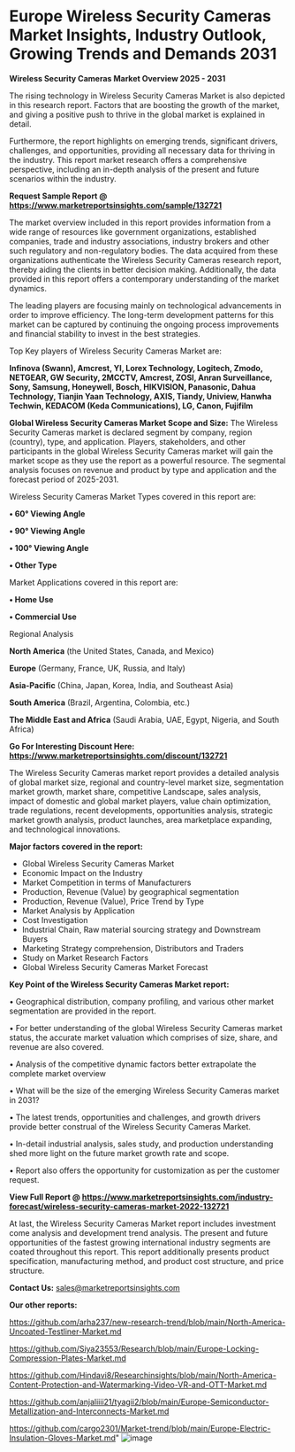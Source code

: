 # Europe Wireless Security Cameras Market Insights, Industry Outlook, Growing Trends and Demands 2031

<Strong> Wireless Security Cameras Market Overview 2025 - 2031</strong>

The rising technology in Wireless Security Cameras Market is also depicted in this research report. Factors that are boosting the growth of the market, and giving a positive push to thrive in the global market is explained in detail.

Furthermore, the report highlights on emerging trends, significant drivers, challenges, and opportunities, providing all necessary data for thriving in the industry. This report market research offers a comprehensive perspective, including an in-depth analysis of the present and future scenarios within the industry.

<strong>Request Sample Report @ <a href=https://www.marketreportsinsights.com/sample/132721>https://www.marketreportsinsights.com/sample/132721</a></strong>

The market overview included in this report provides information from a wide range of resources like government organizations, established companies, trade and industry associations, industry brokers and other such regulatory and non-regulatory bodies. The data acquired from these organizations authenticate the Wireless Security Cameras research report, thereby aiding the clients in better decision making. Additionally, the data provided in this report offers a contemporary understanding of the market dynamics.

The leading players are focusing mainly on technological advancements in order to improve efficiency. The long-term development patterns for this market can be captured by continuing the ongoing process improvements and financial stability to invest in the best strategies.

Top Key players of Wireless Security Cameras Market are:

<strong>Infinova (Swann), Amcrest, YI, Lorex Technology, Logitech, Zmodo, NETGEAR, GW Security, 2MCCTV, Amcrest, ZOSI, Anran Surveillance, Sony, Samsung, Honeywell, Bosch, HIKVISION, Panasonic, Dahua Technology, Tianjin Yaan Technology, AXIS, Tiandy, Uniview, Hanwha Techwin, KEDACOM (Keda Communications), LG, Canon, Fujifilm</strong>

<strong><b>Global Wireless Security Cameras Market Scope and Size:</b></strong>
The Wireless Security Cameras market is declared segment by company, region (country), type, and application. Players, stakeholders, and other participants in the global Wireless Security Cameras market will gain the market scope as they use the report as a powerful resource. The segmental analysis focuses on revenue and product by type and application and the forecast period of 2025-2031.

Wireless Security Cameras Market Types covered in this report are:

<strong>• 60° Viewing Angle

• 90° Viewing Angle

• 100° Viewing Angle

• Other Type</strong>

Market Applications covered in this report are:

<strong>• Home Use

• Commercial Use</strong> 

Regional Analysis

<strong>North America</strong> (the United States, Canada, and Mexico)

<strong>Europe</strong> (Germany, France, UK, Russia, and Italy)

<strong>Asia-Pacific</strong> (China, Japan, Korea, India, and Southeast Asia)

<strong>South America</strong> (Brazil, Argentina, Colombia, etc.)

<strong>The Middle East and Africa</strong> (Saudi Arabia, UAE, Egypt, Nigeria, and South Africa)

<strong>Go For Interesting Discount Here: <a href=https://www.marketreportsinsights.com/discount/132721>https://www.marketreportsinsights.com/discount/132721</a></strong>

The Wireless Security Cameras market report provides a detailed analysis of global market size, regional and country-level market size, segmentation market growth, market share, competitive Landscape, sales analysis, impact of domestic and global market players, value chain optimization, trade regulations, recent developments, opportunities analysis, strategic market growth analysis, product launches, area marketplace expanding, and technological innovations.

<strong><b>Major factors covered in the report:</b></strong>
<ul>
  <li>Global Wireless Security Cameras Market </li>
  <li>Economic Impact on the Industry</li>
  <li>Market Competition in terms of Manufacturers</li>
  <li>Production, Revenue (Value) by geographical segmentation</li>
  <li>Production, Revenue (Value), Price Trend by Type</li>
  <li>Market Analysis by Application</li>
  <li>Cost Investigation</li>
  <li>Industrial Chain, Raw material sourcing strategy and Downstream Buyers</li>
  <li>Marketing Strategy comprehension, Distributors and Traders</li>
  <li>Study on Market Research Factors</li>
  <li>Global Wireless Security Cameras Market Forecast</li>
</ul>

<strong><b>Key Point of the Wireless Security Cameras Market report:</b></strong>

• Geographical distribution, company profiling, and various other market segmentation are provided in the report.

• For better understanding of the global Wireless Security Cameras market status, the accurate market valuation which comprises of size, share, and revenue are also covered.

• Analysis of the competitive dynamic factors better extrapolate the complete market overview

• What will be the size of the emerging Wireless Security Cameras market in 2031?

• The latest trends, opportunities and challenges, and growth drivers provide better construal of the Wireless Security Cameras Market.

• In-detail industrial analysis, sales study, and production understanding shed more light on the future market growth rate and scope.

• Report also offers the opportunity for customization as per the customer request.

<strong><b>View Full Report @ <a href=https://www.marketreportsinsights.com/industry-forecast/wireless-security-cameras-market-2022-132721>https://www.marketreportsinsights.com/industry-forecast/wireless-security-cameras-market-2022-132721</a></b></strong>


At last, the Wireless Security Cameras Market report includes investment come analysis and development trend analysis. The present and future opportunities of the fastest growing international industry segments are coated throughout this report. This report additionally presents product specification, manufacturing method, and product cost structure, and price structure.

<strong>Contact Us:</strong>
sales@marketreportsinsights.com

<strong>Our other reports:</strong>

<a href=https://github.com/arha237/new-research-trend/blob/main/North-America-Uncoated-Testliner-Market.md>https://github.com/arha237/new-research-trend/blob/main/North-America-Uncoated-Testliner-Market.md</a>

<a href=https://github.com/Siya23553/Research/blob/main/Europe-Locking-Compression-Plates-Market.md>https://github.com/Siya23553/Research/blob/main/Europe-Locking-Compression-Plates-Market.md</a>

<a href=https://github.com/Hindavi8/Researchinsights/blob/main/North-America-Content-Protection-and-Watermarking-Video-VR-and-OTT-Market.md>https://github.com/Hindavi8/Researchinsights/blob/main/North-America-Content-Protection-and-Watermarking-Video-VR-and-OTT-Market.md</a>

<a href=https://github.com/anjaliiii21/tyagii2/blob/main/Europe-Semiconductor-Metallization-and-Interconnects-Market.md>https://github.com/anjaliiii21/tyagii2/blob/main/Europe-Semiconductor-Metallization-and-Interconnects-Market.md</a>

<a href=https://github.com/cargo2301/Market-trend/blob/main/Europe-Electric-Insulation-Gloves-Market.md>https://github.com/cargo2301/Market-trend/blob/main/Europe-Electric-Insulation-Gloves-Market.md</a>"
![image](https://github.com/user-attachments/assets/0ce05504-c7f7-4a8c-a9a7-724431c3ccd0)
